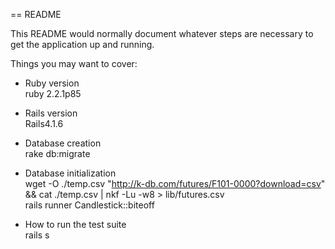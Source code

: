 == README

This README would normally document whatever steps are necessary to get the
application up and running.

Things you may want to cover:

* Ruby version  
ruby 2.2.1p85

* Rails version  
Rails4.1.6

* Database creation  
rake db:migrate

* Database initialization  
wget -O ./temp.csv "http://k-db.com/futures/F101-0000?download=csv" && cat ./temp.csv | nkf -Lu -w8 > lib/futures.csv  
rails runner Candlestick::biteoff

* How to run the test suite  
rails s

